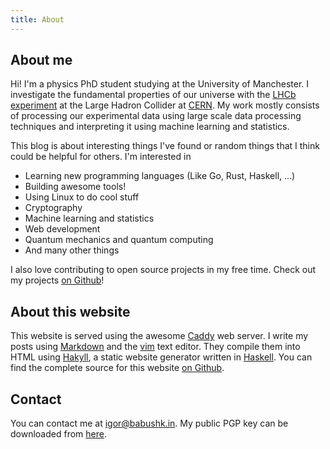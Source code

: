 ```yaml
---
title: About
---
```


## About me

Hi! I'm a physics PhD student studying at the University of Manchester.
I investigate the fundamental properties of our universe with the
[LHCb experiment](http://lhcb-public.web.cern.ch/lhcb-public/)
at the Large Hadron Collider at [CERN](http://home.cern).
My work mostly consists of processing our experimental data using large scale
data processing techniques and interpreting it using machine learning and
statistics.

This blog is about interesting things I've found or random things that I think
could be helpful for others. I'm interested in 

 - Learning new programming languages (Like Go, Rust, Haskell, ...)
 - Building awesome tools!
 - Using Linux to do cool stuff
 - Cryptography
 - Machine learning and statistics
 - Web development
 - Quantum mechanics and quantum computing
 - And many other things

I also love contributing to open source projects in my free time.
Check out my projects [on Github](https://github.com/ibab)!

## About this website

This website is served using the awesome [Caddy](https://caddyserver.com) web server.
I write my posts using [Markdown](http://en.wikipedia.org/wiki/Markdown) and the [vim](http://www.vim.org/) text editor.
They compile them into HTML using [Hakyll](http://jaspervdj.be/hakyll/), a static website generator written in [Haskell](http://www.haskell.org/haskellwiki/Haskell).
You can find the complete source for this website [on Github](https://github.com/ibab/babushk.in).

## Contact

You can contact me at [igor@babushk.in](mailto:igor@babushk.in).
My public PGP key can be downloaded from [here](/files/babushkin.pub.asc).
